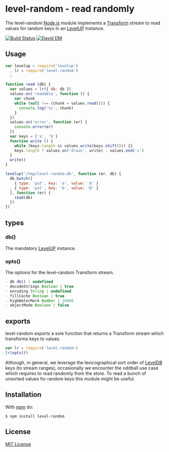 
# level-random - read randomly

The level-random [Node.js](http://nodejs.org/) module implements a [Transform](http://nodejs.org/api/stream.html#stream_class_stream_transform_1) stream to read values for random keys in an [LevelUP](https://github.com/rvagg/node-levelup) instance.

[![Build Status](https://secure.travis-ci.org/michaelnisi/level-random.svg)](http://travis-ci.org/michaelnisi/level-random) [![David DM](https://david-dm.org/michaelnisi/level-random.svg)](http://david-dm.org/michaelnisi/level-random)

## Usage

```js
var levelup = require('levelup')
  , lr = require('level-random')
  ;

function read (db) {
  var values = lr({ db: db })
  values.on('readable', function () {
    var chunk
    while (null !== (chunk = values.read())) {
      console.log('%s', chunk)
    }
  })
  values.on('error', function (er) {
    console.error(er)
  })
  var keys = ['a', 'b']
  function write () {
    while (keys.length && values.write(keys.shift())) {}
    keys.length ? values.on('drain', write) : values.end('c')
  }
  write()
}

levelup('/tmp/level-random.db', function (er, db) {
  db.batch([
    { type: 'put', key: 'a', value: 'A' }
  , { type: 'put', key: 'b', value: 'B' }
  ], function (er) {
    read(db)
  })
})
```

## types

### db()

The mandatory [LevelUP](https://github.com/rvagg/node-levelup) instance.

### opts()

The options for the level-random Transform stream.

```js
- db db() | undefined
- decodeStrings Boolean | true
- encoding String | undefined
- fillCache Boolean | true
- highWaterMark Number | 16000
- objectMode Boolean | false
```

## exports

level-random exports a sole function that returns a Transform stream which transforms keys to values.

```js
var lr = require('level-random')
lr(opts())
```

Although, in general, we leverage the lexicographical sort order of [LevelDB](http://leveldb.org/) keys (to stream ranges), occasionally we encounter the oddball use case which requires to read randomly from the store. To read a bunch of unsorted values for random keys this module might be useful.

## Installation

With [npm](https://npmjs.org/package/level-random) do:

```
$ npm install level-random
```

## License

[MIT License](https://github.com/michaelnisi/level-random/blob/master/LICENSE)

